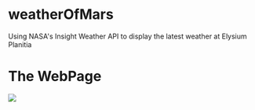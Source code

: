 # weatherOfMars
Using NASA's Insight Weather API to display the latest weather at Elysium Planitia

# The WebPage
![](https://github.com/koushikcodes2021/weatherOfMars/blob/main/Mars-weather-Google-Chrome-2021-08-28-04-13-45.gif?raw=true)
